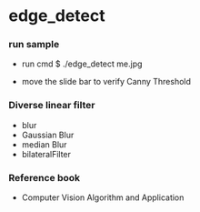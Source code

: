# edge_detect


### run sample

* run cmd
		$ ./edge_detect me.jpg	

* move the slide bar to verify Canny Threshold



### Diverse linear filter
* blur
* Gaussian Blur
* median Blur
* bilateralFilter

### Reference book
* Computer Vision Algorithm and Application

